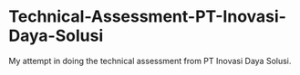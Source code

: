 # Technical-Assessment-PT-Inovasi-Daya-Solusi
My attempt in doing the technical assessment from PT Inovasi Daya Solusi.
